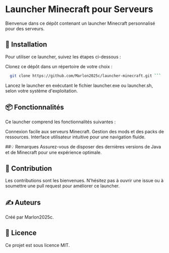 # Launcher Minecraft pour Serveurs

Bienvenue dans ce dépôt contenant un launcher Minecraft personnalisé pour des serveurs.

## 🚀 Installation
Pour utiliser ce launcher, suivez les étapes ci-dessous :

Clonez ce dépôt dans un répertoire de votre choix :
 ````bash
   git clone https://github.com/Marlon2025c/launcher-minecraft.git ```
   ````
Lancez le launcher en exécutant le fichier launcher.exe ou launcher.sh, selon votre système d'exploitation.

## 📦 Fonctionnalités
Ce launcher comprend les fonctionnalités suivantes :

Connexion facile aux serveurs Minecraft.
Gestion des mods et des packs de ressources.
Interface utilisateur intuitive pour une navigation fluide.

##💡 Remarques
Assurez-vous de disposer des dernières versions de Java et de Minecraft pour une expérience optimale.

## 🤝 Contribution
Les contributions sont les bienvenues. N'hésitez pas à ouvrir une issue ou à soumettre une pull request pour améliorer ce launcher.

## ✍️ Auteurs
Créé par Marlon2025c.

## 📄 Licence
Ce projet est sous licence MIT.
